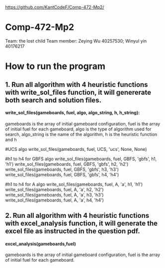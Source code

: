 https://github.com/KantCodeF/Comp-472-Mp2/
# Comp-472-Mp2
Team: the lost child
Team member: Zeying Wu 40257530; Winyul yin 40176217

# How to run the program
## 1. Run all algorithm with 4 heuristic functions with write_sol_files function, it will genererate both search and solution files.

#### write_sol_files(gameboards, fuel, algo, algo_string, h, h_string):
gameboards is the array of initial gameboard configuration, fuel is the array of initial fuel for each gameboard, algo is the type of algorithm used for search, algo_string is the name of the algorithm, h is the heuristic function and h

#UCS algo
write_sol_files(gameboards, fuel, UCS, 'ucs', None, None)

#h1 to h4 for GBFS algo
write_sol_files(gameboards, fuel, GBFS, 'gbfs', h1, 'h1')
write_sol_files(gameboards, fuel, GBFS, 'gbfs', h2, 'h2')
write_sol_files(gameboards, fuel, GBFS, 'gbfs', h3, 'h3')
write_sol_files(gameboards, fuel, GBFS, 'gbfs', h4, 'h4')

#h1 to h4 for A algo
write_sol_files(gameboards, fuel, A, 'a', h1, 'h1')
write_sol_files(gameboards, fuel, A, 'a', h2, 'h2')
write_sol_files(gameboards, fuel, A, 'a', h3, 'h3')
write_sol_files(gameboards, fuel, A, 'a', h4, 'h4')

## 2. Run all algorithm with 4 heuristic functions with excel_analysis function, it will generate the excel file as instructed in the question pdf.

#### excel_analysis(gameboards,fuel)
gameboards is the array of initial gameboard configuration, fuel is the array of initial fuel for each gameboard.


